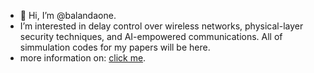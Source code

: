 - 👋 Hi, I’m @balandaone.
- I’m interested in delay control over wireless networks, physical-layer security techniques, and AI-empowered communications. All of simmulation codes for my papers will be here.
- more information on: [click me](https://balandaone.github.io).

<!---
balandaone/balandaone is a ✨ special ✨ repository because its `README.md` (this file) appears on your GitHub profile.
You can click the Preview link to take a look at your changes.
--->
